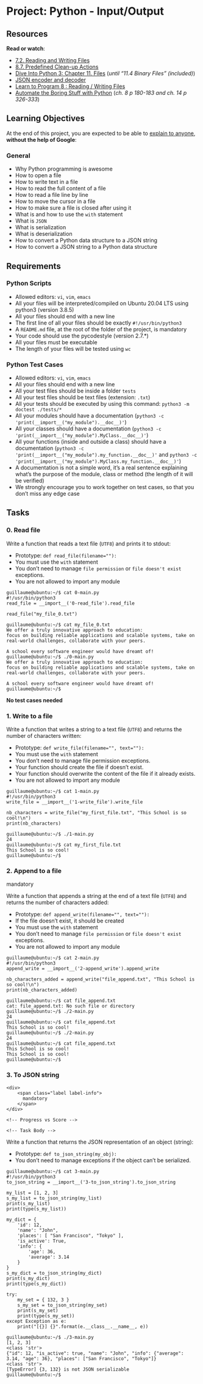 # Project: Python - Input/Output

## Resources

<p><strong>Read or watch</strong>:</p>

<ul>
<li><a href="/rltoken/n4cEqOMm5PdqDE26lyWcDw" title="7.2. Reading and Writing Files" target="_blank">7.2. Reading and Writing Files</a> </li>
<li><a href="/rltoken/PhUB_UH5Ry2tGGK2VGJNGA" title="8.7. Predefined Clean-up Actions" target="_blank">8.7. Predefined Clean-up Actions</a> </li>
<li><a href="/rltoken/ciGk1flXa0Pbn8gv-x1FxQ" title="Dive Into Python 3: Chapter 11. Files" target="_blank">Dive Into Python 3: Chapter 11. Files</a> (<em>until &ldquo;11.4 Binary Files&rdquo; (included)</em>)</li>
<li><a href="/rltoken/0p1V5yvlnt3iCTE0DWV2Cg" title="JSON encoder and decoder" target="_blank">JSON encoder and decoder</a> </li>
<li><a href="/rltoken/zjejIRFH-ZgDaLLp6BWYnA" title="Learn to Program 8 : Reading / Writing Files" target="_blank">Learn to Program 8 : Reading / Writing Files</a> </li>
<li><a href="/rltoken/AOiShF_tqAawS_pKaiX51w" title="Automate the Boring Stuff with Python" target="_blank">Automate the Boring Stuff with Python</a> (<em>ch. 8 p 180-183 and ch. 14 p 326-333</em>)</li>
</ul>

<h2>Learning Objectives</h2>

<p>At the end of this project, you are expected to be able to <a href="/rltoken/Hz3CSCRXnnDyjdTSHQcUKQ" title="explain to anyone" target="_blank">explain to anyone</a>, <strong>without the help of Google</strong>:</p>

<h3>General</h3>

<ul>
<li>Why Python programming is awesome</li>
<li>How to open a file</li>
<li>How to write text in a file</li>
<li>How to read the full content of a file </li>
<li>How to read a file line by line</li>
<li>How to move the cursor in a file</li>
<li>How to make sure a file is closed after using it</li>
<li>What is and how to use the <code>with</code> statement</li>
<li>What is <code>JSON</code></li>
<li>What is serialization</li>
<li>What is deserialization</li>
<li>How to convert a Python data structure to a JSON string </li>
<li>How to convert a JSON string to a Python data structure</li>
</ul>

<h2>Requirements</h2>

<h3>Python Scripts</h3>

<ul>
<li>Allowed editors: <code>vi</code>, <code>vim</code>, <code>emacs</code></li>
<li>All your files will be interpreted/compiled on Ubuntu 20.04 LTS using python3 (version 3.8.5)</li>
<li>All your files should end with a new line</li>
<li>The first line of all your files should be exactly <code>#!/usr/bin/python3</code></li>
<li>A <code>README.md</code> file, at the root of the folder of the project, is mandatory</li>
<li>Your code should use the pycodestyle (version 2.7.*)</li>
<li>All your files must be executable</li>
<li>The length of your files will be tested using <code>wc</code></li>
</ul>

<h3>Python Test Cases</h3>

<ul>
<li>Allowed editors: <code>vi</code>, <code>vim</code>, <code>emacs</code></li>
<li>All your files should end with a new line</li>
<li>All your test files should be inside a folder <code>tests</code></li>
<li>All your test files should be text files (extension: <code>.txt</code>)</li>
<li>All your tests should be executed by using this command: <code>python3 -m doctest ./tests/*</code></li>
<li>All your modules should have a documentation (<code>python3 -c &#39;print(__import__(&quot;my_module&quot;).__doc__)&#39;</code>)</li>
<li>All your classes should have a documentation (<code>python3 -c &#39;print(__import__(&quot;my_module&quot;).MyClass.__doc__)&#39;</code>)</li>
<li>All your functions (inside and outside a class) should have a documentation (<code>python3 -c &#39;print(__import__(&quot;my_module&quot;).my_function.__doc__)&#39;</code> and <code>python3 -c &#39;print(__import__(&quot;my_module&quot;).MyClass.my_function.__doc__)&#39;</code>)</li>
<li>A documentation is not a simple word, it&rsquo;s a real sentence explaining what&rsquo;s the purpose of the module, class or method (the length of it will be verified)</li>
<li>We strongly encourage you to work together on test cases, so that you don&rsquo;t miss any edge case</li>
</ul>

<h2 class="gap">Tasks</h2>

<div class="panel-heading panel-heading-actions">
    <h3 class="panel-title">
      0. Read file
    </h3>
    
  </div>

<div class="panel-body">
    <span id="user_id" data-id="6138"></span>

<p>Write a function that reads a text file (<code>UTF8</code>) and prints it to stdout:</p>

<ul>
<li>Prototype: <code>def read_file(filename=&quot;&quot;):</code></li>
<li>You must use the <code>with</code> statement</li>
<li>You don&rsquo;t need to manage <code>file permission</code> or <code>file doesn&#39;t exist</code> exceptions.</li>
<li>You are not allowed to import any module</li>
</ul>

<pre><code>guillaume@ubuntu:~/$ cat 0-main.py
#!/usr/bin/python3
read_file = __import__(&#39;0-read_file&#39;).read_file

read_file(&quot;my_file_0.txt&quot;)

guillaume@ubuntu:~/$ cat my_file_0.txt
We offer a truly innovative approach to education:
focus on building reliable applications and scalable systems, take on real-world challenges, collaborate with your peers. 

A school every software engineer would have dreamt of!
guillaume@ubuntu:~/$ ./0-main.py
We offer a truly innovative approach to education:
focus on building reliable applications and scalable systems, take on real-world challenges, collaborate with your peers. 

A school every software engineer would have dreamt of!
guillaume@ubuntu:~/$ 
</code></pre>

<p><strong>No test cases needed</strong></p>

  </div>

<div class="panel-heading panel-heading-actions">
    <h3 class="panel-title">
      1. Write to a file
    </h3>
  </div>

  <div class="panel-body">
    <span id="user_id" data-id="6138"></span>

    
  <p>Write a function that writes a string to a text file (<code>UTF8</code>) and returns the number of characters written:</p>

<ul>
<li>Prototype: <code>def write_file(filename=&quot;&quot;, text=&quot;&quot;):</code></li>
<li>You must use the <code>with</code> statement</li>
<li>You don&rsquo;t need to manage file permission exceptions.</li>
<li>Your function should create the file if doesn&rsquo;t exist.</li>
<li>Your function should overwrite the content of the file if it already exists.</li>
<li>You are not allowed to import any module</li>
</ul>

<pre><code>guillaume@ubuntu:~/$ cat 1-main.py
#!/usr/bin/python3
write_file = __import__(&#39;1-write_file&#39;).write_file

nb_characters = write_file(&quot;my_first_file.txt&quot;, &quot;This School is so cool!\n&quot;)
print(nb_characters)

guillaume@ubuntu:~/$ ./1-main.py
24
guillaume@ubuntu:~/$ cat my_first_file.txt
This School is so cool!
guillaume@ubuntu:~/$ 
</code></pre>

<div class="panel-heading panel-heading-actions">
    <h3 class="panel-title">
      2. Append to a file
    </h3>

  <div>
        <span class="label label-info">
          mandatory
        </span>
  </div>
  </div>

  <div class="panel-body">
    <span id="user_id" data-id="6138"></span>

  <!-- Progress vs Score -->

  <!-- Task Body -->
  <p>Write a function that appends a string at the end of a text file (<code>UTF8</code>) and returns the number of characters added:</p>

<ul>
<li>Prototype: <code>def append_write(filename=&quot;&quot;, text=&quot;&quot;):</code></li>
<li>If the file doesn&rsquo;t exist, it should be created</li>
<li>You must use the <code>with</code> statement</li>
<li>You don&rsquo;t need to manage <code>file permission</code> or <code>file doesn&#39;t exist</code> exceptions.</li>
<li>You are not allowed to import any module</li>
</ul>

<pre><code>guillaume@ubuntu:~/$ cat 2-main.py
#!/usr/bin/python3
append_write = __import__(&#39;2-append_write&#39;).append_write

nb_characters_added = append_write(&quot;file_append.txt&quot;, &quot;This School is so cool!\n&quot;)
print(nb_characters_added)

guillaume@ubuntu:~/$ cat file_append.txt
cat: file_append.txt: No such file or directory
guillaume@ubuntu:~/$ ./2-main.py
24
guillaume@ubuntu:~/$ cat file_append.txt
This School is so cool!
guillaume@ubuntu:~/$ ./2-main.py
24
guillaume@ubuntu:~/$ cat file_append.txt
This School is so cool!
This School is so cool!
guillaume@ubuntu:~/$ 
</code></pre>

 <div class="panel-heading panel-heading-actions">
    <h3 class="panel-title">
      3. To JSON string
    </h3>

    <div>
        <span class="label label-info">
          mandatory
        </span>
    </div>
  </div>

  <div class="panel-body">
    <span id="user_id" data-id="6138"></span>

    <!-- Progress vs Score -->

    <!-- Task Body -->
  <p>Write a function that returns the JSON representation of an object (string):</p>

<ul>
<li>Prototype: <code>def to_json_string(my_obj):</code></li>
<li>You don&rsquo;t need to manage exceptions if the object can&rsquo;t be serialized.</li>
</ul>

<pre><code>guillaume@ubuntu:~/$ cat 3-main.py
#!/usr/bin/python3
to_json_string = __import__(&#39;3-to_json_string&#39;).to_json_string

my_list = [1, 2, 3]
s_my_list = to_json_string(my_list)
print(s_my_list)
print(type(s_my_list))

my_dict = { 
    &#39;id&#39;: 12,
    &#39;name&#39;: &quot;John&quot;,
    &#39;places&#39;: [ &quot;San Francisco&quot;, &quot;Tokyo&quot; ],
    &#39;is_active&#39;: True,
    &#39;info&#39;: {
        &#39;age&#39;: 36,
        &#39;average&#39;: 3.14
    }
}
s_my_dict = to_json_string(my_dict)
print(s_my_dict)
print(type(s_my_dict))

try:
    my_set = { 132, 3 }
    s_my_set = to_json_string(my_set)
    print(s_my_set)
    print(type(s_my_set))
except Exception as e:
    print(&quot;[{}] {}&quot;.format(e.__class__.__name__, e))

guillaume@ubuntu:~/$ ./3-main.py
[1, 2, 3]
&lt;class &#39;str&#39;&gt;
{&quot;id&quot;: 12, &quot;is_active&quot;: true, &quot;name&quot;: &quot;John&quot;, &quot;info&quot;: {&quot;average&quot;: 3.14, &quot;age&quot;: 36}, &quot;places&quot;: [&quot;San Francisco&quot;, &quot;Tokyo&quot;]}
&lt;class &#39;str&#39;&gt;
[TypeError] {3, 132} is not JSON serializable
guillaume@ubuntu:~/$ 
</code></pre>
